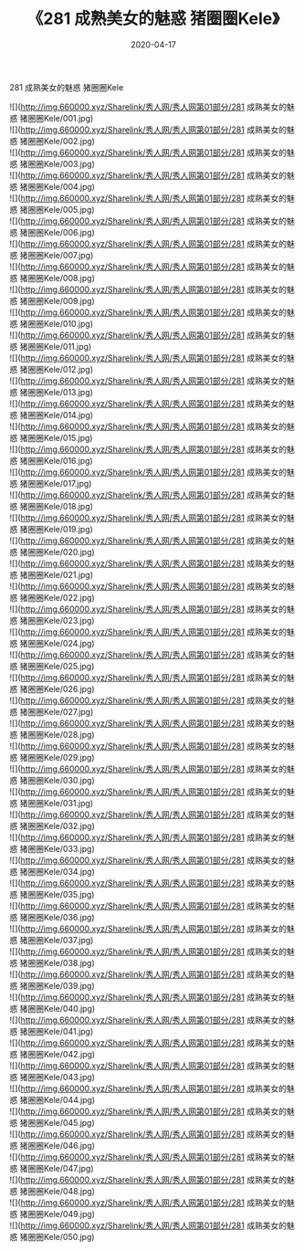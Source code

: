 ﻿---
layout: post
title:  《281 成熟美女的魅惑 猪圈圈Kele》
date:   2020-04-17
img: http://img.660000.xyz/Sharelink/秀人网/秀人网第01部分/281 成熟美女的魅惑 猪圈圈Kele/000.jpg
categories: [美女, 清纯, 唯美]
---

281 成熟美女的魅惑 猪圈圈Kele

  ![](http://img.660000.xyz/Sharelink/秀人网/秀人网第01部分/281 成熟美女的魅惑 猪圈圈Kele/001.jpg) <br> ![](http://img.660000.xyz/Sharelink/秀人网/秀人网第01部分/281 成熟美女的魅惑 猪圈圈Kele/002.jpg) <br> ![](http://img.660000.xyz/Sharelink/秀人网/秀人网第01部分/281 成熟美女的魅惑 猪圈圈Kele/003.jpg) <br> ![](http://img.660000.xyz/Sharelink/秀人网/秀人网第01部分/281 成熟美女的魅惑 猪圈圈Kele/004.jpg) <br> ![](http://img.660000.xyz/Sharelink/秀人网/秀人网第01部分/281 成熟美女的魅惑 猪圈圈Kele/005.jpg) <br> ![](http://img.660000.xyz/Sharelink/秀人网/秀人网第01部分/281 成熟美女的魅惑 猪圈圈Kele/006.jpg) <br> ![](http://img.660000.xyz/Sharelink/秀人网/秀人网第01部分/281 成熟美女的魅惑 猪圈圈Kele/007.jpg) <br> ![](http://img.660000.xyz/Sharelink/秀人网/秀人网第01部分/281 成熟美女的魅惑 猪圈圈Kele/008.jpg) <br> ![](http://img.660000.xyz/Sharelink/秀人网/秀人网第01部分/281 成熟美女的魅惑 猪圈圈Kele/009.jpg) <br> ![](http://img.660000.xyz/Sharelink/秀人网/秀人网第01部分/281 成熟美女的魅惑 猪圈圈Kele/010.jpg) <br> ![](http://img.660000.xyz/Sharelink/秀人网/秀人网第01部分/281 成熟美女的魅惑 猪圈圈Kele/011.jpg) <br> ![](http://img.660000.xyz/Sharelink/秀人网/秀人网第01部分/281 成熟美女的魅惑 猪圈圈Kele/012.jpg) <br> ![](http://img.660000.xyz/Sharelink/秀人网/秀人网第01部分/281 成熟美女的魅惑 猪圈圈Kele/013.jpg) <br> ![](http://img.660000.xyz/Sharelink/秀人网/秀人网第01部分/281 成熟美女的魅惑 猪圈圈Kele/014.jpg) <br> ![](http://img.660000.xyz/Sharelink/秀人网/秀人网第01部分/281 成熟美女的魅惑 猪圈圈Kele/015.jpg) <br> ![](http://img.660000.xyz/Sharelink/秀人网/秀人网第01部分/281 成熟美女的魅惑 猪圈圈Kele/016.jpg) <br> ![](http://img.660000.xyz/Sharelink/秀人网/秀人网第01部分/281 成熟美女的魅惑 猪圈圈Kele/017.jpg) <br> ![](http://img.660000.xyz/Sharelink/秀人网/秀人网第01部分/281 成熟美女的魅惑 猪圈圈Kele/018.jpg) <br> ![](http://img.660000.xyz/Sharelink/秀人网/秀人网第01部分/281 成熟美女的魅惑 猪圈圈Kele/019.jpg) <br> ![](http://img.660000.xyz/Sharelink/秀人网/秀人网第01部分/281 成熟美女的魅惑 猪圈圈Kele/020.jpg) <br> ![](http://img.660000.xyz/Sharelink/秀人网/秀人网第01部分/281 成熟美女的魅惑 猪圈圈Kele/021.jpg) <br> ![](http://img.660000.xyz/Sharelink/秀人网/秀人网第01部分/281 成熟美女的魅惑 猪圈圈Kele/022.jpg) <br> ![](http://img.660000.xyz/Sharelink/秀人网/秀人网第01部分/281 成熟美女的魅惑 猪圈圈Kele/023.jpg) <br> ![](http://img.660000.xyz/Sharelink/秀人网/秀人网第01部分/281 成熟美女的魅惑 猪圈圈Kele/024.jpg) <br> ![](http://img.660000.xyz/Sharelink/秀人网/秀人网第01部分/281 成熟美女的魅惑 猪圈圈Kele/025.jpg) <br> ![](http://img.660000.xyz/Sharelink/秀人网/秀人网第01部分/281 成熟美女的魅惑 猪圈圈Kele/026.jpg) <br> ![](http://img.660000.xyz/Sharelink/秀人网/秀人网第01部分/281 成熟美女的魅惑 猪圈圈Kele/027.jpg) <br> ![](http://img.660000.xyz/Sharelink/秀人网/秀人网第01部分/281 成熟美女的魅惑 猪圈圈Kele/028.jpg) <br> ![](http://img.660000.xyz/Sharelink/秀人网/秀人网第01部分/281 成熟美女的魅惑 猪圈圈Kele/029.jpg) <br> ![](http://img.660000.xyz/Sharelink/秀人网/秀人网第01部分/281 成熟美女的魅惑 猪圈圈Kele/030.jpg) <br> ![](http://img.660000.xyz/Sharelink/秀人网/秀人网第01部分/281 成熟美女的魅惑 猪圈圈Kele/031.jpg) <br> ![](http://img.660000.xyz/Sharelink/秀人网/秀人网第01部分/281 成熟美女的魅惑 猪圈圈Kele/032.jpg) <br> ![](http://img.660000.xyz/Sharelink/秀人网/秀人网第01部分/281 成熟美女的魅惑 猪圈圈Kele/033.jpg) <br> ![](http://img.660000.xyz/Sharelink/秀人网/秀人网第01部分/281 成熟美女的魅惑 猪圈圈Kele/034.jpg) <br> ![](http://img.660000.xyz/Sharelink/秀人网/秀人网第01部分/281 成熟美女的魅惑 猪圈圈Kele/035.jpg) <br> ![](http://img.660000.xyz/Sharelink/秀人网/秀人网第01部分/281 成熟美女的魅惑 猪圈圈Kele/036.jpg) <br> ![](http://img.660000.xyz/Sharelink/秀人网/秀人网第01部分/281 成熟美女的魅惑 猪圈圈Kele/037.jpg) <br> ![](http://img.660000.xyz/Sharelink/秀人网/秀人网第01部分/281 成熟美女的魅惑 猪圈圈Kele/038.jpg) <br> ![](http://img.660000.xyz/Sharelink/秀人网/秀人网第01部分/281 成熟美女的魅惑 猪圈圈Kele/039.jpg) <br> ![](http://img.660000.xyz/Sharelink/秀人网/秀人网第01部分/281 成熟美女的魅惑 猪圈圈Kele/040.jpg) <br> ![](http://img.660000.xyz/Sharelink/秀人网/秀人网第01部分/281 成熟美女的魅惑 猪圈圈Kele/041.jpg) <br> ![](http://img.660000.xyz/Sharelink/秀人网/秀人网第01部分/281 成熟美女的魅惑 猪圈圈Kele/042.jpg) <br> ![](http://img.660000.xyz/Sharelink/秀人网/秀人网第01部分/281 成熟美女的魅惑 猪圈圈Kele/043.jpg) <br> ![](http://img.660000.xyz/Sharelink/秀人网/秀人网第01部分/281 成熟美女的魅惑 猪圈圈Kele/044.jpg) <br> ![](http://img.660000.xyz/Sharelink/秀人网/秀人网第01部分/281 成熟美女的魅惑 猪圈圈Kele/045.jpg) <br> ![](http://img.660000.xyz/Sharelink/秀人网/秀人网第01部分/281 成熟美女的魅惑 猪圈圈Kele/046.jpg) <br> ![](http://img.660000.xyz/Sharelink/秀人网/秀人网第01部分/281 成熟美女的魅惑 猪圈圈Kele/047.jpg) <br> ![](http://img.660000.xyz/Sharelink/秀人网/秀人网第01部分/281 成熟美女的魅惑 猪圈圈Kele/048.jpg) <br> ![](http://img.660000.xyz/Sharelink/秀人网/秀人网第01部分/281 成熟美女的魅惑 猪圈圈Kele/049.jpg) <br> ![](http://img.660000.xyz/Sharelink/秀人网/秀人网第01部分/281 成熟美女的魅惑 猪圈圈Kele/050.jpg) <br>